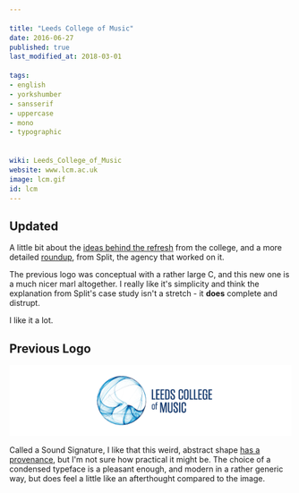```yaml
---

title: "Leeds College of Music"
date: 2016-06-27
published: true
last_modified_at: 2018-03-01

tags:
- english
- yorkshumber
- sansserif
- uppercase
- mono
- typographic


wiki: Leeds_College_of_Music
website: www.lcm.ac.uk
image: lcm.gif
id: lcm
---
```


## Updated

A little bit about the [ideas behind the refresh][release] from the college, and a more detailed [roundup][agency], from Split, the agency that worked on it.

The previous logo was conceptual with a rather large C, and this new one is a much nicer marl altogether. I really like it's simplicity and think the explanation from Split's case study isn't a stretch - it **does** complete and distrupt.

I like it a lot.

## Previous Logo

![Old Logo](/images/logospotter/lcm-old.gif)

Called a Sound Signature, I like that this weird, abstract shape [has a provenance][vimeo], but I'm not sure how practical it might be. The choice of a condensed typeface is a pleasant enough, and modern in a rather generic way, but does feel a little like an afterthought compared to the image.

[vimeo]: https://vimeo.com/69896668
[release]: https://www.lcm.ac.uk/about-us/news/a-fresh-new-look-for-leeds-college-of-music/
[rama]: https://www.fonts.com/font/flat-it/rama-gothic/complete-family
[agency]: https://www.split.co.uk/work/2146/